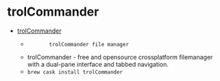 # trolCommander
- [trolCommander](https://trolsoft.ru/en/soft/trolcommander)
  -            trolCommander file manager        
  - trolCommander - free and opensource crossplatform filemanager with a dual-pane interface and tabbed navigation.
  - `brew cask install trolCommander`
